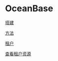 # OceanBase

[搭建](搭建/搭建.md "搭建")

[方法](方法/方法.md "方法")

[租户](租户/租户.md "租户")

[查看租户资源](查看租户资源/查看租户资源.md "查看租户资源")
